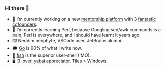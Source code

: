 ### Hi there 👋

- 🏀 I’m currently working on a new [mentorship platform](https://www.offthecourt.co) with 3 [fantastic cofounders](https://www.linkedin.com/company/offthecourt/).
- 🌱 I’m currently learning Perl, because Googling sed/awk commands is a pain, Perl is everywhere, and I should have learnt it years ago.
- ⌨️ NeoVim neophyte, VSCode user, JetBrains alumni.
- 🗯️ [Go](https://golang.org/) is 90% of what I write now.
- 🐠 [fish](https://fishshell.com/) is the superior user-shell (IMO).
- 🖥️ [i3](https://manjaro.org/downloads/community/i3/) lover, [yabai](https://github.com/koekeishiya/yabai) appreciator. Tiles > Windows.
